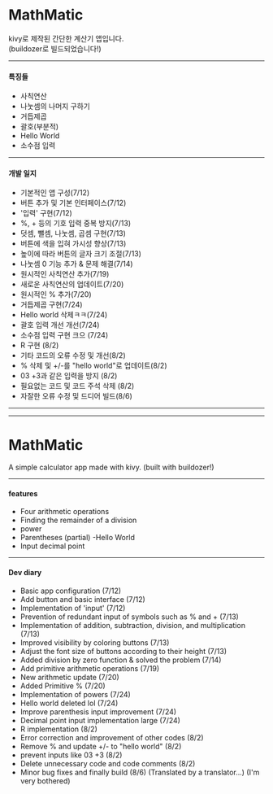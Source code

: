 # MathMatic
kivy로 제작된 간단한 계산기 앱입니다.  
(buildozer로 빌드되었습니다!)

***

#### 특징들
- 사칙연산
- 나눗셈의 나머지 구하기
- 거듭제곱
- 괄호(부분적)
- Hello World
- 소수점 입력

***
#### 개발 일지
- 기본적인 앱 구성(7/12)
- 버튼 추가 및 기본 인터페이스(7/12)
- '입력' 구현(7/12)
- %, + 등의 기호 입력 중복 방지(7/13)
- 덧셈, 뺄셈, 나눗셈, 곱셈 구현(7/13)
- 버튼에 색을 입혀 가시성 향상(7/13)
- 높이에 따라 버튼의 글자 크기 조절(7/13)
- 나눗셈 0 기능 추가 & 문제 해결(7/14)
- 원시적인 사칙연산 추가(7/19)
- 새로운 사칙연산의 업데이트(7/20)
- 원시적인 % 추가(7/20)
- 거듭제곱 구현(7/24)
- Hello world 삭제ㅋㅋ(7/24)
- 괄호 입력 개선 개선(7/24)
- 소수점 입력 구현 크으 (7/24)
- R 구현 (8/2)
- 기타 코드의 오류 수정 및 개선(8/2)
- % 삭제 및 +/-를 "hello world"로 업데이트(8/2)
- 03 +3과 같은 입력을 방지 (8/2)
- 필요없는 코드 및 코드 주석 삭제 (8/2)
- 자잘한 오류 수정 및 드디어 빌드(8/6)

***
***

# MathMatic
 A simple calculator app made with kivy.
 (built with buildozer!)

 ***

 #### features
 - Four arithmetic operations
 - Finding the remainder of a division
 - power
 - Parentheses (partial)
 -Hello World
 - Input decimal point

 ***
 #### Dev diary
 - Basic app configuration (7/12)
 - Add button and basic interface (7/12)
 - Implementation of 'input' (7/12)
 - Prevention of redundant input of symbols such as % and + (7/13)
 - Implementation of addition, subtraction, division, and multiplication (7/13)
 - Improved visibility by coloring buttons (7/13)
 - Adjust the font size of buttons according to their height (7/13)
 - Added division by zero function & solved the problem (7/14)
 - Add primitive arithmetic operations (7/19)
 - New arithmetic update (7/20)
 - Added Primitive % (7/20)
 - Implementation of powers (7/24)
 - Hello world deleted lol (7/24)
 - Improve parenthesis input improvement (7/24)
 - Decimal point input implementation large (7/24)
 - R implementation (8/2)
 - Error correction and improvement of other codes (8/2)
 - Remove % and update +/- to "hello world" (8/2)
 - prevent inputs like 03 +3 (8/2)
 - Delete unnecessary code and code comments (8/2)
 - Minor bug fixes and finally build (8/6)
(Translated by a translator...)
(I'm very bothered)
